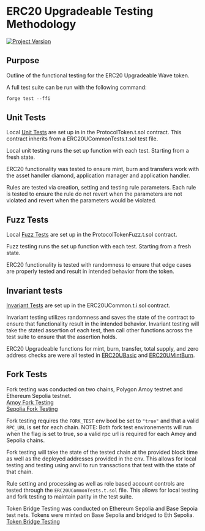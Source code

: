 # ERC20 Upgradeable Testing Methodology 
[![Project Version][version-image]][version-url]

## Purpose 
Outline of the functional testing for the ERC20 Upgradeable Wave token. 

A full test suite can be run with the following command: 

```c
forge test --ffi 
```

## Unit Tests 
Local [Unit Tests](../../../test/token/integration/ProtocolToken.t.sol) are set up in in the ProtocolToken.t.sol contract. This contract inherits from a ERC20UCommonTests.t.sol test file. 

Local unit testing runs the set up function with each test. Starting from a fresh state. 

ERC20 functionality was tested to ensure mint, burn and transfers work with the asset handler diamond, application manager and application handler. 

Rules are tested via creation, setting and testing rule parameters. Each rule is tested to ensure the rule do not revert when the parameters are not violated and revert when the parameters would be violated. 

## Fuzz Tests
Local [Fuzz Tests](../../../test/token/fuzz/ProtocolTokenFuzz.t.sol) are set up in the ProtocolTokenFuzz.t.sol contract.

Fuzz testing runs the set up function with each test. Starting from a fresh state.

ERC20 functionality is tested with randomness to ensure that edge cases are properly tested and result in intended behavior from the token. 

## Invariant tests 
[Invariant Tests](../../../test/token/invariants/ERC20UCommon.t.i.sol) are set up in the ERC20UCommon.t.i.sol contract. 

Invariant testing utilizes randomness and saves the state of the contract to ensure that functionality result in the intended behavior. Invariant testing will take the stated assertion of each test, then call other functions across the test suite to ensure that the assertion holds. 

ERC20 Upgradeable functions for mint, burn, transfer, total supply, and zero address checks are were all tested in [ERC20UBasic](../../../test/token/invariants/ERC20UBasic.t.i.sol) and [ERC20UMintBurn](../../../test/token/invariants/ERC20UMintBurn.t.i.sol). 

## Fork Tests 
Fork testing was conducted on two chains, Polygon Amoy testnet and Ethereum Sepolia testnet.    
[Amoy Fork Testing](../../../test/token/deployment/RuleProcessorIntegration.t.sol)  
[Sepolia Fork Testing](../../../test/token/deployment/ForkTestERC20U.t.sol)

Fork testing requires the `FORK_TEST` env bool be set to `"true"` and that a valid `RPC_URL` is set for each chain. 
NOTE: Both fork test environements will run when the flag is set to true, so a valid rpc url is required for each Amoy and Sepolia chains. 

Fork testing will take the state of the tested chain at the provided block time as well as the deployed addresses provided in the env. This allows for local testing and testing using anvil to run transactions that test with the state of that chain. 

Rule setting and processing as well as role based account controls are tested through the `ERC20UCommonTests.t.sol` file. This allows  for local testing and fork testing to maintain parity in the test suite. 

Token Bridge Testing was conducted on Ethereum Sepolia and Base Sepoia test nets. Tokens were minted on Base Sepolia and bridged to Eth Sepolia.    
[Token Bridge Testing](../../../test/token/deployment/integration/BridgeTokenTest.t.sol)







<!-- These are the header links -->
[version-image]: https://img.shields.io/badge/Version-1.0.0-brightgreen?style=for-the-badge&logo=appveyor
[version-url]: https://github.com/Forte-Service-Company-Ltd/forte-token